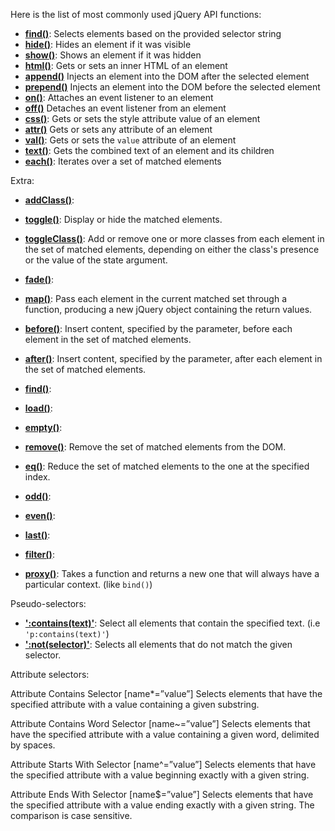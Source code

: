 Here is the list of most commonly used jQuery API functions:

* **[find()](http://api.jquery.com/find)**: Selects elements based on the provided selector string
* **[hide()](http://api.jquery.com/hide)**: Hides an element if it was visible
* **[show()](http://api.jquery.com/show)**: Shows an element if it was hidden
* **[html()](http://api.jquery.com/html)**: Gets or sets an inner HTML of an element
* **[append()](http://api.jquery.com/append)** Injects an element into the DOM after the selected element
* **[prepend()](http://api.jquery.com/prepend)** Injects an element into the DOM before the selected element
* **[on()](http://api.jquery.com/on)**: Attaches an event listener to an element
* **[off()](http://api.jquery.com/off)** Detaches an event listener from an element
* **[css()](http://api.jquery.com/css)**: Gets or sets the style attribute value of an element
* **[attr()](http://api.jquery.com/attr)** Gets or sets any attribute of an element
* **[val()](http://api.jquery.com/val)**: Gets or sets the `value` attribute of an element
* **[text()](http://api.jquery.com/text)**: Gets the combined text of an element and its children
* **[each()](http://api.jquery.com/each)**: Iterates over a set of matched elements

Extra:

* **[addClass()](http://api.jquery.com/)**:
* **[toggle()](http://api.jquery.com/toggle)**:  Display or hide the matched elements.
* **[toggleClass()](http://api.jquery.com/toggle)**:  Add or remove one or more classes from each element in the set of matched elements, depending on either the class's presence or the value of the state argument.
* **[fade()](http://api.jquery.com/fade)**: 
* **[map()](http://api.jquery.com/map)**:  Pass each element in the current matched set through a function, producing a new jQuery object containing the return values.
* **[before()](http://api.jquery.com/before)**: Insert content, specified by the parameter, before each element in the set of matched elements.
* **[after()](http://api.jquery.com/after)**:  Insert content, specified by the parameter, after each element in the set of matched elements.
* **[find()](http://api.jquery.com/find)**: 
* **[load()](http://api.jquery.com/load)**: 
* **[empty()](http://api.jquery.com/empty)**: 
* **[remove()](http://api.jquery.com/remove)**: Remove the set of matched elements from the DOM.

* **[eq()](http://api.jquery.com/)**: Reduce the set of matched elements to the one at the specified index.
* **[odd()](http://api.jquery.com/odd)**: 
* **[even()](http://api.jquery.com/even)**: 
* **[last()](http://api.jquery.com/last)**: 

* **[filter()](http://api.jquery.com/filter)**: 

* **[proxy()](http://api.jquery.com/filter)**: Takes a function and returns a new one that will always have a particular context. (like `bind()`)

Pseudo-selectors:

* **[':contains(text)'](http://api.jquery.com/remove)**: Select all elements that contain the specified text. (i.e `'p:contains(text)'`)
* **[':not(selector)'](http://api.jquery.com/remove)**: Selects all elements that do not match the given selector.

Attribute selectors:

Attribute Contains Selector [name*=”value”]
Selects elements that have the specified attribute with a value containing a given substring.

Attribute Contains Word Selector [name~=”value”]
Selects elements that have the specified attribute with a value containing a given word, delimited by spaces.

Attribute Starts With Selector [name^=”value”]
Selects elements that have the specified attribute with a value beginning exactly with a given string.

Attribute Ends With Selector [name$=”value”]
Selects elements that have the specified attribute with a value ending exactly with a given string. The comparison is case sensitive.